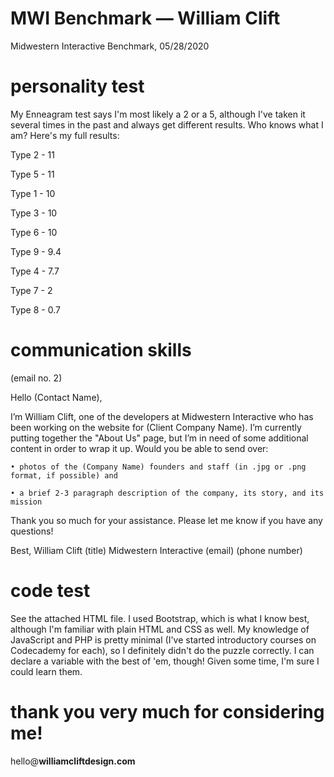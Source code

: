 # MWI Benchmark — William Clift
Midwestern Interactive Benchmark, 05/28/2020

# personality test
My Enneagram test says I'm most likely a 2 or a 5, although I've taken it several times in the past and always get different results. Who knows what I am? Here's my full results:

Type 2 - 11

Type 5 - 11

Type 1 - 10

Type 3 - 10

Type 6 - 10

Type 9 - 9.4

Type 4 - 7.7

Type 7 - 2

Type 8 - 0.7


# communication skills
(email no. 2)

Hello (Contact Name),

I’m William Clift, one of the developers at Midwestern Interactive who has been working on the website for (Client Company Name). I’m currently putting together the "About Us" page, but I’m in need of some additional content in order to wrap it up. Would you be able to send over:

	• photos of the (Company Name) founders and staff (in .jpg or .png format, if possible) and
	
	• a brief 2-3 paragraph description of the company, its story, and its mission


Thank you so much for your assistance. Please let me know if you have any questions!

Best,
William Clift
(title)
Midwestern Interactive
(email)
(phone number)
  
# code test
See the attached HTML file. I used Bootstrap, which is what I know best, although I'm familiar with plain HTML and CSS as well. My knowledge of JavaScript and PHP is pretty minimal (I've started introductory courses on Codecademy for each), so I definitely didn't do the puzzle correctly. I can declare a variable with the best of 'em, though! Given some time, I'm sure I could learn them.

# thank you very much for considering me!
hello@**williamcliftdesign.com**
